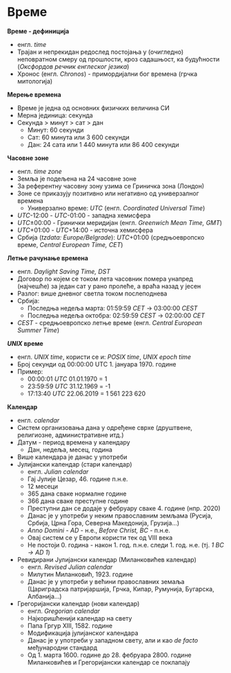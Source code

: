 # Време

**Време - дефиниција**

- енгл. *time*
- Трајан и непрекидан редослед постојања у (очигледно) неповратном смеру од прошлости, кроз садашњост, ка будућности (*Оксфордов речник енглеског језика*)
- Хронос (енгл. *Chronos*) - примордијални бог времена (грчка митологија)

**Мерење времена**

- Време је једна од основних физичких величина СИ
- Мерна јединица: секунда
- Секунда > минут > сат > дан
	- Минут: 60 секунди
	- Сат: 60 минута или 3 600 секунди
	- Дан: 24 сата или 1 440 минута или 86 400 секунди

**Часовне зоне**

- енгл. *time zone*
- Земља је подељена на 24 часовне зоне
- За референтну часовну зону узима се Гриничка зона (Лондон)
- Зоне се приказују позитивно или негативно од универзалног времена
	- Универзално време: *UTC* (енгл. *Coordinated Universal Time*)
- *UTC*-12:00 - *UTC*-01:00 - западна хемисфера
- *UTC*±00:00 - Гринички меридијан (енгл. *Greenwich Mean Time, GMT*)
- *UTC*+01:00 - *UTC*+14:00 - источна хемисфера
- Србија (*tzdata: Europe/Belgrade*): *UTC*+01:00 (средњоевропско време, *Central European Time, CET*)

**Летње рачунање времена**

- енгл. *Daylight Saving Time, DST*
- Договор по којем се током лета часовник помера унапред (најчешће) за један сат у рано пролеће, а враћа назад у јесен
- Разлог: више дневног светла током послеподнева
- Србија:
	- Последња недеља марта: 01:59:59 *CET* -> 03:00:00 *CEST*
	- Последња недеља октобра: 02:59:59 *CEST* -> 02:00:00 *CET*
- *CEST* - средњоевропско летње време (енгл. *Central European Summer Time*)

***UNIX* време**

- енгл. *UNIX time*, користи се и: *POSIX time*, *UNIX epoch time*
- Број секунди од 00:00:00 UTC 1. јануара 1970. године
- Пример:
	- 00:00:01 *UTC* 01.01.1970 = 1
	- 23:59:59 *UTC* 31.12.1969 = -1
	- 17:13:40 *UTC* 22.06.2019 = 1 561 223 620

**Календар**

- енгл. *calendar*
- Систем организовања дана у одређене сврхе (друштвене, религиозне, административне итд.)
- Датум - период времена у календару
	- Дан, недеља, месец, година
- Више календара је данас у употреби
- Јулијански календар (стари календар)
	- енгл. *Julian calendar*
	- Гај Јулије Цезар, 46. године п.н.е.
	- 12 месеци
	- 365 дана сваке нормалне године
	- 366 дана сваке преступне године
	- Преступни дан се додаје у фебруару сваке 4. године (нпр. 2020)
	- Данас је у употреби у неким православним земљама (Русија, Србија, Црна Гора, Северна Македонија, Грузија...)
	- *Anno Domini - AD* - н.е., *Before Christ, BC* - п.н.е.
	- Овај систем се у Европи користи тек од VIII века
	- Не постоји 0. година - након 1. год. п.н.е. следи 1. год. н.е. (тј. *1 BC -> AD 1*)
- Ревидирани Јулијански календар (Миланковићев календар)
	- енгл. *Revised Julian calendar*
	- Милутин Миланковић, 1923. године
	- Данас је у употреби у већини православних земаља (Цариградска патријаршија, Грчка, Кипар, Румунија, Бугарска, Албанија...)
- Грегоријански календар (нови календар)
	- енгл. *Gregorian calendar*
	- Најкоришћенији календар на свету
	- Папа Гргур XIII, 1582. године
	- Модификација јулијанског календара
	- Данас је у употреби у западном свету, али и као *de facto* међународни стандард
	- Од 1. марта 1600. године до 28. фебруара 2800. године Миланковићев и Грегоријански календар се поклапају
